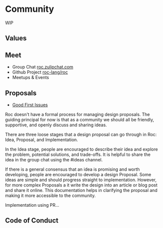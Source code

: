 # Community

WIP

## Values 

<!-- 
Work in Progress - Richard is developing this section

Basically it will say something like we expect you to be kind, even if you think someone is being mean to you, don't assume ill intentions etc
-->

## Meet

- Group Chat [roc.zulipchat.com](https://roc.zulipchat.com/)
- Github Project [roc-lang/roc](https://github.com/roc-lang/roc)
- Meetups & Events

## Proposals

- [Good First Issues](https://github.com/roc-lang/roc/issues?q=is%3Aopen+is%3Aissue+label%3A%22good+first+issue%22)

<!--
In this section we want to explain the process, i.e. it's less formal

TODO finish editing this section
-->

Roc doesn't have a formal process for managing design proposals. The guiding principal for now is that as a community we should all be friendly, supportive, and openly discuss and sharing ideas.

There are three loose stages that a design proposal can go through in Roc: Idea, Proposal, and Implementation.

In the Idea stage, people are encouraged to describe their idea and explore the problem, potential solutions, and trade-offs. It is helpful to share the idea in the group chat using the #ideas channel.

If there is a general consensus that an idea is promising and worth developing, people are encouraged to develop a design Proposal. Some ideas are simple and should progress straight to implementation. However, for more complex Proposals a it write the design into an article or blog post and share it online. This documentation helps in clarifying the proposal and making it more accessible to the community. 

Implementation using PR...

## Code of Conduct

<!-- link to github goes here -->

